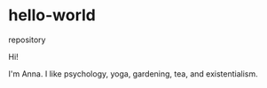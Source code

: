 # hello-world
repository

Hi!

I'm Anna. I like psychology, yoga, gardening, tea, and existentialism.
